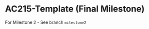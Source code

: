 AC215-Template (Final Milestone)
==============================

For Milestone 2 - See branch `milestone2`